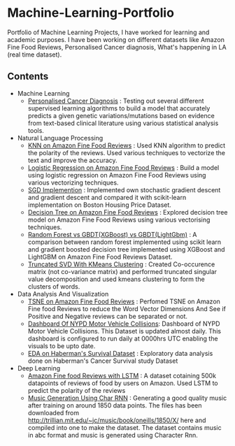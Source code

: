 # Machine-Learning-Portfolio
Portfolio of Machine Learning Projects, I have worked for learning and academic purposes.
I have been working on different datasets like Amazon Fine Food Reviews, Personalised
Cancer diagnosis, What's happening in LA (real time dataset).

## Contents
* Machine Learning
  * [Personalised Cancer Diagnosis](https://github.com/raj5287/Machine-Learning-Porfolio/blob/master/PersonalizedCancerDiagnosis.ipynb) : Testing out several different supervised learning algorithms to build a model that accurately predicts a given genetic variations/mutations based on evidence from text-based clinical literature using various statistical analysis tools.
* Natural Language Processing
  * [KNN on Amazon Fine Food Reviews](https://github.com/raj5287/Machine-Learning-Porfolio/blob/master/Knn%20on%20Amazon%20food%20using%204%20methods.ipynb) : Used KNN algorithm to predict the polarity of the reviews. Used various techniques to vectorize the text and improve the accuracy.
  * [Logistic Regression on Amazon Fine Food Reviews](https://github.com/raj5287/Machine-Learning-Portfolio/blob/master/Logistic%20Regression%20K%20fold.ipynb) : Build a model using logistic regression on Amazon Fine Food Reviews using various vectorizing techniques.
  * [SGD Implemention](https://github.com/raj5287/Machine-Learning-Portfolio/blob/master/SGD%20Implementation.ipynb) : Implemented own stochastic gradient descent and gradient descent and compared it with scikit-learn implementation on Boston Housing Price Dataset.
  * [Decision Tree on Amazon Fine Food Reviews](https://github.com/raj5287/Machine-Learning-Portfolio/blob/master/Amazon%20Fine%20Food%20-%20Decision%20Tree.ipynb) : Explored decision tree model on Amazon Fine Food Reviews using various vectorising techniques.
  * [Random Forest vs GBDT(XGBoost) vs GBDT(LightGbm)](https://github.com/raj5287/Machine-Learning-Portfolio/blob/master/Amazon%20Fine%20Food%20-%20Random%20Forest.ipynb) : A comparison between random forest implemented using scikit learn and gradient boosted decision tree implemented using XGBoost and LightGBM on Amazon Fine Food Reviews Dataset.
  * [Truncated SVD With KMeans Clustering](https://github.com/raj5287/Machine-Learning-Portfolio/blob/master/Amazon%20Fine%20Food%20Reviews%20-%20Truncated%20SVD.ipynb) : Created Co-occurence matrix (not co-variance matrix) and performed truncated singular value decomposition and used kmeans clustering to form the clusters of words.
* Data Analysis And Visualization
  * [TSNE on Amazon Fine Food Reviews](https://github.com/raj5287/Machine-Learning-Porfolio/blob/master/TSNE.ipynb) : Perfomed TSNE on Amazon Fine food Reviews to reduce the Word Vector Dimensions And See if Positive and Negative reviews can be separated or not.
  * [Dashboard Of NYPD Motor Vehicle Collisions](https://www.kaggle.com/raj5287/nypd-motor-vehicle-collisions): Dashboard of NYPD Motor Vehicle Collisions. This Dataset is updated almost daily. This dashboard is configured to run daily at 0000hrs UTC enabling the visuals to be upto date.
  * [EDA on Haberman's Survival Dataset](https://github.com/raj5287/Machine-Learning-Porfolio/blob/master/haberman's%20dataset%20case%20study.ipynb) : Exploratory data analysis done on Haberman's Cancer Survival study Dataset
* Deep Learning
  * [Amazon Fine food Reviews with LSTM](https://www.kaggle.com/raj5287/amazon-fine-food-reviews-using-lstm) : A dataset cotaining 500k datapoints of reviews of food by users on Amazon. Used LSTM to predict the polarity of the reviews
  * [Music Generation Using Char RNN](https://www.kaggle.com/raj5287/music-generation-using-char-rnn) : Generating a good quality music after training on around 1850 data points. The files has been downloaded from http://trillian.mit.edu/~jc/music/book/oneills/1850/X/ here and compiled into one to make the dataset. The dataset contains music in abc format and music is generated using Character Rnn.
